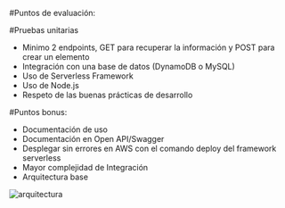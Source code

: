 #Puntos de evaluación:

#Pruebas unitarias

- Minimo 2 endpoints, GET para recuperar la información y POST para crear un elemento
- Integración con una base de datos (DynamoDB o MySQL)
- Uso de Serverless Framework
- Uso de Node.js
- Respeto de las buenas prácticas de desarrollo

#Puntos bonus:

- Documentación de uso
- Documentación en Open API/Swagger
- Desplegar sin errores en AWS con el comando deploy del framework serverless
- Mayor complejidad de Integración
- Arquitectura base

![arquitectura](reto-rimac/arquitectura.png)
